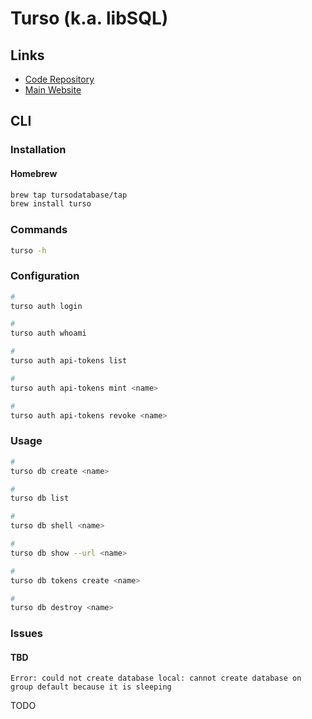# Turso (k.a. libSQL)

## Links

- [Code Repository](https://github.com/tursodatabase/libsql)
- [Main Website](https://turso.tech)

<!--
https://github.com/libsql/libsql
-->

## CLI

### Installation

#### Homebrew

```sh
brew tap tursodatabase/tap
brew install turso
```

<!--
brew tap libsql/sqld
brew install sqld
-->

### Commands

```sh
turso -h
```

### Configuration

```sh
#
turso auth login

#
turso auth whoami

#
turso auth api-tokens list

#
turso auth api-tokens mint <name>

#
turso auth api-tokens revoke <name>
```

<!--
turso config set <key> <value>
-->

### Usage

```sh
#
turso db create <name>

#
turso db list

#
turso db shell <name>

#
turso db show --url <name>

#
turso db tokens create <name>

#
turso db destroy <name>
```

### Issues

#### TBD

```log
Error: could not create database local: cannot create database on group default because it is sleeping
```

TODO
